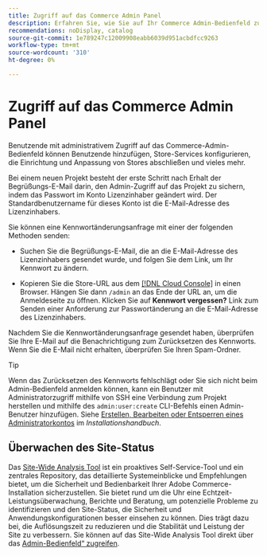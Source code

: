 ```yaml
---
title: Zugriff auf das Commerce Admin Panel
description: Erfahren Sie, wie Sie auf Ihr Commerce Admin-Bedienfeld zugreifen können.
recommendations: noDisplay, catalog
source-git-commit: 1e789247c12009908eabb6039d951acbdfcc9263
workflow-type: tm+mt
source-wordcount: '310'
ht-degree: 0%

---
```


# Zugriff auf das Commerce Admin Panel

Benutzende mit administrativem Zugriff auf das Commerce-Admin-Bedienfeld können Benutzende hinzufügen, Store-Services konfigurieren, die Einrichtung und Anpassung von Stores abschließen und vieles mehr.

Bei einem neuen Projekt besteht der erste Schritt nach Erhalt der Begrüßungs-E-Mail darin, den Admin-Zugriff auf das Projekt zu sichern, indem das Passwort im Konto Lizenzinhaber geändert wird. Der Standardbenutzername für dieses Konto ist die E-Mail-Adresse des Lizenzinhabers.

Sie können eine Kennwortänderungsanfrage mit einer der folgenden Methoden senden:

- Suchen Sie die Begrüßungs-E-Mail, die an die E-Mail-Adresse des Lizenzinhabers gesendet wurde, und folgen Sie dem Link, um Ihr Kennwort zu ändern.

- Kopieren Sie die Store-URL aus dem [[!DNL Cloud Console]](../cloud-guide/project/overview.md) in einen Browser. Hängen Sie dann `/admin` an das Ende der URL an, um die Anmeldeseite zu öffnen. Klicken Sie auf **Kennwort vergessen?** Link zum Senden einer Anforderung zur Passwortänderung an die E-Mail-Adresse des Lizenzinhabers.

Nachdem Sie die Kennwortänderungsanfrage gesendet haben, überprüfen Sie Ihre E-Mail auf die Benachrichtigung zum Zurücksetzen des Kennworts. Wenn Sie die E-Mail nicht erhalten, überprüfen Sie Ihren Spam-Ordner.

>[!TIP]
>
>Wenn das Zurücksetzen des Kennworts fehlschlägt oder Sie sich nicht beim Admin-Bedienfeld anmelden können, kann ein Benutzer mit Administratorzugriff mithilfe von SSH eine Verbindung zum Projekt herstellen und mithilfe des `admin:user:create` CLI-Befehls einen Admin-Benutzer hinzufügen. Siehe [Erstellen, Bearbeiten oder Entsperren eines Administratorkontos](https://experienceleague.adobe.com/docs/commerce-operations/installation-guide/tutorials/admin.html?lang=de) im _Installationshandbuch_.

## Überwachen des Site-Status

Das [Site-Wide Analysis Tool](https://experienceleague.adobe.com/de/docs/commerce-operations/tools/site-wide-analysis-tool/intro) ist ein proaktives Self-Service-Tool und ein zentrales Repository, das detaillierte Systemeinblicke und Empfehlungen bietet, um die Sicherheit und Bedienbarkeit Ihrer Adobe Commerce-Installation sicherzustellen. Sie bietet rund um die Uhr eine Echtzeit-Leistungsüberwachung, Berichte und Beratung, um potenzielle Probleme zu identifizieren und den Site-Status, die Sicherheit und Anwendungskonfigurationen besser einsehen zu können. Dies trägt dazu bei, die Auflösungszeit zu reduzieren und die Stabilität und Leistung der Site zu verbessern. Sie können auf das Site-Wide Analysis Tool direkt über das [Admin-Bedienfeld“ zugreifen](https://experienceleague.adobe.com/de/docs/commerce-operations/tools/site-wide-analysis-tool/access#option-2-logging-in-to-your-site-wide-analysis-tool-dashboard-from-your-stores-admin-panel).

